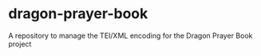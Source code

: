# dragon-prayer-book
A repository to manage the TEI/XML encoding for the Dragon Prayer Book project
